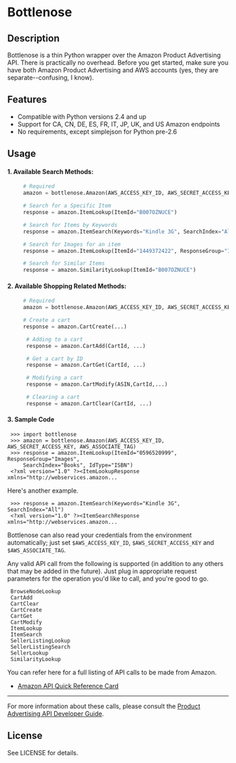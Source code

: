 Bottlenose
==========

Description
-----------

Bottlenose is a thin Python wrapper over the Amazon Product Advertising API. There is practically no overhead. Before you get started, make sure you have both Amazon Product Advertising and AWS accounts (yes, they are separate--confusing, I know).

Features
--------

* Compatible with Python versions 2.4 and up
* Support for CA, CN, DE, ES, FR, IT, JP, UK, and US Amazon endpoints
* No requirements, except simplejson for Python pre-2.6

Usage
-----

#### 1. Available Search Methods:
     
```python
     # Required
     amazon = bottlenose.Amazon(AWS_ACCESS_KEY_ID, AWS_SECRET_ACCESS_KEY, AWS_ASSOCIATE_TAG)

     # Search for a Specific Item
     response = amazon.ItemLookup(ItemId="B007OZNUCE")

     # Search for Items by Keywords
     response = amazon.ItemSearch(Keywords="Kindle 3G", SearchIndex="All")

     # Search for Images for an item
     response = amazon.ItemLookup(ItemId="1449372422", ResponseGroup="Images")

     # Search for Similar Items
     response = amazon.SimilarityLookup(ItemId="B007OZNUCE")
```

#### 2. Available Shopping Related Methods:

```python
     # Required
     amazon = bottlenose.Amazon(AWS_ACCESS_KEY_ID, AWS_SECRET_ACCESS_KEY, AWS_ASSOCIATE_TAG)

     # Create a cart
     response = amazon.CartCreate(...)

      # Adding to a cart
      response = amazon.CartAdd(CartId, ...)

      # Get a cart by ID
      response = amazon.CartGet(CartId, ...)

      # Modifying a cart
      response = amazon.CartModify(ASIN,CartId,...)

      # Clearing a cart
      response = amazon.CartClear(CartId, ...)
```

#### 3. Sample Code

     >>> import bottlenose
     >>> amazon = bottlenose.Amazon(AWS_ACCESS_KEY_ID, AWS_SECRET_ACCESS_KEY, AWS_ASSOCIATE_TAG)
     >>> response = amazon.ItemLookup(ItemId="0596520999", ResponseGroup="Images",
         SearchIndex="Books", IdType="ISBN")
     <?xml version="1.0" ?><ItemLookupResponse xmlns="http://webservices.amazon...

Here's another example.

     >>> response = amazon.ItemSearch(Keywords="Kindle 3G", SearchIndex="All")
     <?xml version="1.0" ?><ItemSearchResponse xmlns="http://webservices.amazon...

Bottlenose can also read your credentials from the environment automatically;
just set `$AWS_ACCESS_KEY_ID`, `$AWS_SECRET_ACCESS_KEY` and
`$AWS_ASSOCIATE_TAG`.

Any valid API call from the following is supported (in addition to any others
that may be added in the future). Just plug in appropriate request parameters
for the operation you'd like to call, and you're good to go.

     BrowseNodeLookup
     CartAdd
     CartClear
     CartCreate
     CartGet
     CartModify
     ItemLookup
     ItemSearch
     SellerListingLookup
     SellerListingSearch
     SellerLookup
     SimilarityLookup

You can refer here for a full listing of API calls to be made from Amazon.
- [Amazon API Quick Reference Card](http://s3.amazonaws.com/awsdocs/Associates/2011-08-01/prod-adv-api-qrc-2011-08-01.pdf)

-------

For more information about these calls, please consult the [Product Advertising
API Developer Guide](http://docs.amazonwebservices.com/AWSECommerceService/latest/DG/index.html).

License
-------

See LICENSE for details.
